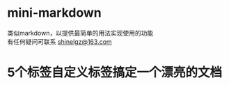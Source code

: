 ﻿mini-markdown
=============

类似markdown，以提供最简单的用法实现使用的功能<br/>
有任何疑问可联系 shinelgz@163.com

<h1>5个标签自定义标签搞定一个漂亮的文档</h1>